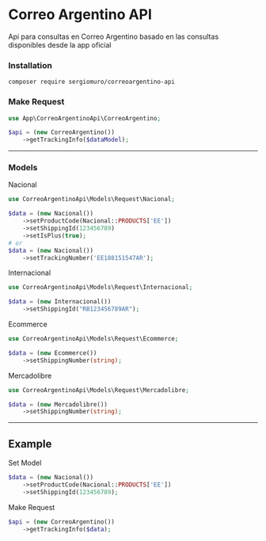 # Correo Argentino API
Api para consultas en Correo Argentino basado en las consultas disponibles desde la app oficial

### Installation
```shell
composer require sergiomuro/correoargentino-api
```

### Make Request
```php
use App\CorreoArgentinoApi\CorreoArgentino;

$api = (new CorreoArgentino())
    ->getTrackingInfo($dataModel);
```
-----
### Models
Nacional
```php
use CorreoArgentinoApi\Models\Request\Nacional;

$data = (new Nacional())
    ->setProductCode(Nacional::PRODUCTS['EE'])
    ->setShippingId(123456789)
    ->setIsPlus(true);
# or
$data = (new Nacional())
    ->setTrackingNumber('EE188151547AR');
```
Internacional
```php
use CorreoArgentinoApi\Models\Request\Internacional;

$data = (new Internacional())
    ->setShippingId("RB123456789AR");
```
Ecommerce
```php
use CorreoArgentinoApi\Models\Request\Ecommerce;

$data = (new Ecommerce())
    ->setShippingNumber(string);
```
Mercadolibre
```php
use CorreoArgentinoApi\Models\Request\Mercadolibre;

$data = (new Mercadolibre())
    ->setShippingNumber(string);
```
----

## Example
Set Model
```php
$data = (new Nacional())
    ->setProductCode(Nacional::PRODUCTS['EE'])
    ->setShippingId(123456789);
```
Make Request
```php
$api = (new CorreoArgentino())
    ->getTrackingInfo($data);
```